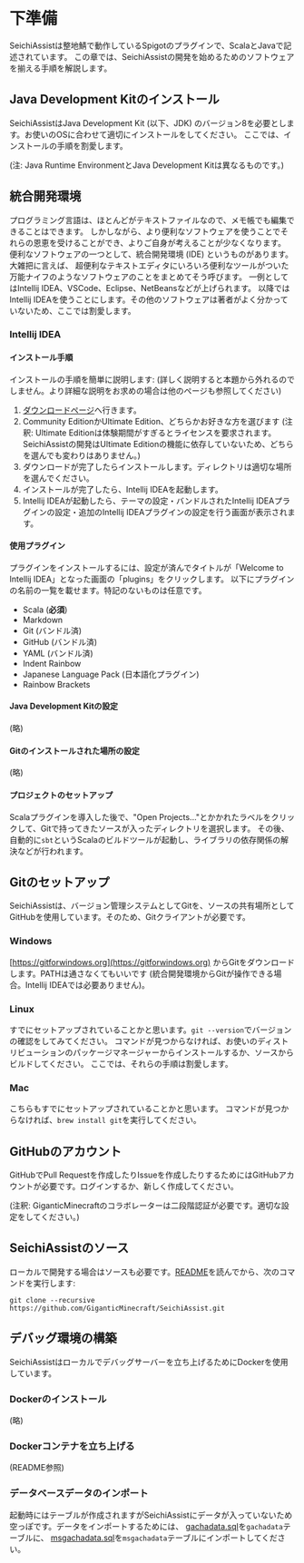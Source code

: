 # 下準備
SeichiAssistは整地鯖で動作しているSpigotのプラグインで、ScalaとJavaで記述されています。
この章では、SeichiAssistの開発を始めるためのソフトウェアを揃える手順を解説します。

## Java Development Kitのインストール
SeichiAssistはJava Development Kit (以下、JDK) のバージョン8を必要とします。お使いのOSに合わせて適切にインストールをしてください。
ここでは、インストールの手順を割愛します。

(注: Java Runtime EnvironmentとJava Development Kitは異なるものです。)

## 統合開発環境
プログラミング言語は、ほとんどがテキストファイルなので、メモ帳でも編集できることはできます。
しかしながら、より便利なソフトウェアを使うことでそれらの恩恵を受けることができ、よりご自身が考えることが少なくなります。
便利なソフトウェアの一つとして、統合開発環境 (IDE) というものがあります。大雑把に言えば、
超便利なテキストエディタにいろいろ便利なツールがついた万能ナイフのようなソフトウェアのことをまとめてそう呼びます。
一例としてはIntellij IDEA、VSCode、Eclipse、NetBeansなどが上げられます。
以降ではIntellij IDEAを使うことにします。その他のソフトウェアは著者がよく分かっていないため、ここでは割愛します。

### Intellij IDEA
#### インストール手順
インストールの手順を簡単に説明します: (詳しく説明すると本題から外れるのでしません。より詳細な説明をお求めの場合は他のページも参照してください)
1. [ダウンロードページ](https://www.jetbrains.com/ja-jp/idea/download/)へ行きます。
2. Community EditionかUltimate Edition、どちらかお好きな方を選びます (注釈: Ultimate Editionは体験期間がすぎるとライセンスを要求されます。
SeichiAssistの開発はUltimate Editionの機能に依存していないため、どちらを選んでも変わりはありません。)
3. ダウンロードが完了したらインストールします。ディレクトリは適切な場所を選んでください。
4. インストールが完了したら、Intellij IDEAを起動します。
5. Intellij IDEAが起動したら、テーマの設定・バンドルされたIntellij IDEAプラグインの設定・追加のIntellij IDEAプラグインの設定を行う画面が表示されます。

#### 使用プラグイン
プラグインをインストールするには、設定が済んでタイトルが「Welcome to Intellij IDEA」となった画面の「plugins」をクリックします。
以下にプラグインの名前の一覧を載せます。特記のないものは任意です。
* Scala (**必須**)
* Markdown
* Git (バンドル済)
* GitHub (バンドル済)
* YAML (バンドル済)
* Indent Rainbow
* Japanese Language Pack (日本語化プラグイン)
* Rainbow Brackets

#### Java Development Kitの設定
(略)

#### Gitのインストールされた場所の設定
(略)

#### プロジェクトのセットアップ
Scalaプラグインを導入した後で、"Open Projects..."とかかれたラベルをクリックして、Gitで持ってきたソースが入ったディレクトリを選択します。
その後、自動的に`sbt`というScalaのビルドツールが起動し、ライブラリの依存関係の解決などが行われます。

## Gitのセットアップ
SeichiAssistは、バージョン管理システムとしてGitを、ソースの共有場所としてGitHubを使用しています。そのため、Gitクライアントが必要です。

### Windows
[https://gitforwindows.org](https://gitforwindows.org) からGitをダウンロードします。PATHは通さなくてもいいです (統合開発環境からGitが操作できる場合。Intellij IDEAでは必要ありません)。

### Linux
すでにセットアップされていることかと思います。`git --version`でバージョンの確認をしてみてください。
コマンドが見つからなければ、お使いのディストリビューションのパッケージマネージャーからインストールするか、ソースからビルドしてください。
ここでは、それらの手順は割愛します。

### Mac
こちらもすでにセットアップされていることかと思います。
コマンドが見つからなければ、`brew install git`を実行してください。

## GitHubのアカウント
GitHubでPull Requestを作成したりIssueを作成したりするためにはGitHubアカウントが必要です。ログインするか、新しく作成してください。

(注釈: GiganticMinecraftのコラボレーターは二段階認証が必要です。適切な設定をしてください。)

## SeichiAssistのソース
ローカルで開発する場合はソースも必要です。[README](https://github.com/giganticminecraft/seichiassist/blob/develop/README.md)を読んでから、次のコマンドを実行します:
```
git clone --recursive https://github.com/GiganticMinecraft/SeichiAssist.git
```

## デバッグ環境の構築
SeichiAssistはローカルでデバッグサーバーを立ち上げるためにDockerを使用しています。

### Dockerのインストール
(略)

### Dockerコンテナを立ち上げる
(README参照)

### データベースデータのインポート
起動時にはテーブルが作成されますがSeichiAssistにデータが入っていないため空っぽです。データをインポートするためには、
[gachadata.sql](https://redmine.seichi.click/attachments/download/895/gachadata.sql)を`gachadata`テーブルに、
[msgachadata.sql](https://redmine.seichi.click/attachments/download/894/msgachadata.sql)を`msgachadata`テーブルにインポートしてください。

